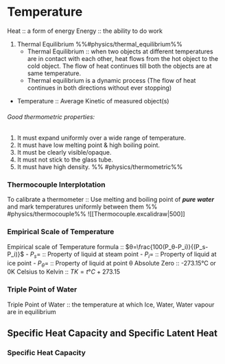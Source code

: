 # Temperature
Heat :: a form of energy 
Energy :: the ability to do work 
1.  Thermal Equilibrium %%#physics/thermal_equilibrium%%
	- Thermal Equilibrium :: when two objects at different temperatures are in contact with each other, heat flows from the hot object to the cold object. The flow of heat continues till both the objects are at same temperature. 
	- Thermal equilibrium is a dynamic process (The flow of heat continues in both directions without ever stopping)
- Temperature :: Average Kinetic of measured object(s) 
###### Good thermometric properties:
 1. It must expand uniformly over a wide range of temperature.
2. It must have low melting point & high boiling point.
3. It must be clearly visible/opaque.
4. It must not stick to the glass tube.
5. It must have high density.
%% #physics/thermometric%%
### Thermocouple Interplotation

To calibrate a thermometer :: Use melting and boiling point of ***pure water*** and mark temperatures uniformly between them %% #physics/thermocouple%% 
![[Thermocouple.excalidraw|500]]

### Empirical Scale of Temperature 
Empirical scale of Temperature formula :: $θ=\frac{100(P_θ-P_i)}{(P_s-P_i)}$
	- $P_s=$ :: Property of liquid at steam point
	- $P_i =$ :: Property of liquid at ice point
	- $P_θ =$ :: Property of liquid at point θ
Absolute Zero :: -273.15°C or 0K 
Celsius to Kelvin :: $TK = t°C + 273.15$ 
### Triple Point of Water
Triple Point of Water :: the temperature at which Ice, Water, Water vapour are in equilibrium 
## Specific Heat Capacity and Specific Latent Heat
### Specific Heat Capacity
